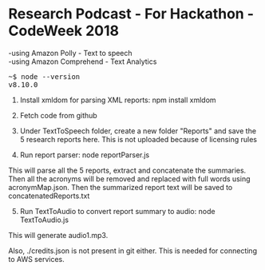 # Research Podcast  - For Hackathon - CodeWeek 2018
-using Amazon Polly - Text to speech <br/>
-using Amazon Comprehend  - Text Analytics <br/>

<pre>~$ node --version
v8.10.0
</pre>

1. Install xmldom for parsing XML reports: npm install xmldom

2. Fetch code from github

3. Under TextToSpeech folder, create a new folder "Reports" and save the 5 research reports here. This is not uploaded because of licensing rules

4. Run report parser:
     node reportParser.js

This will parse all the 5 reports, extract and concatenate the summaries. Then all the acronyms will be removed and replaced with full words using acronymMap.json.
Then the summarized report text will be saved to concatenatedReports.txt

5. Run  TextToAudio to convert report summary to audio:
     node TextToAudio.js

This will generate audio1.mp3.

Also, ./credits.json is not present in git either. This is needed for connecting to AWS services.
